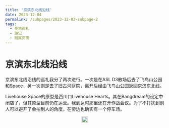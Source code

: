 ```yaml
---
title: '京滨东北线沿线'
date: 2023-12-04
permalink: /subpages/2023-12-03-subpage-2
tags:
  - 圣地巡礼
  - 游记
  - 附属页面
---
```


# 京滨东北线沿线

京滨东北线沿线的巡礼我分了两次进行。一次是在ASL D3散场后去了飞鸟山公园和Space，另一次则是去了旧古河庭院，离开后经由飞鸟山公园返回京滨东北线。

Livehouse Space的原型是西川口Livehouse Hearts。其在Bangdream的设定中闭店了，但其原型目前仍在运营。我到达时那里还在开作战会议。为了不打扰到别人可以避开了会拍到人的角度。在旁边也确实有一个停车场。

<head>
  <meta charset="utf-8" />
  <title>Swiper demo</title>
  <meta name="viewport" content="width=device-width, initial-scale=1, minimum-scale=1, maximum-scale=1" />
  <!-- Link Swiper's CSS -->
  <link rel="stylesheet" href="../assets/css/swiper-bundle.min.css" />

  <!-- Demo styles -->
  <style>
    .swiper {
      width: 100%;
      height: 100%;
    }

    .swiper-slide {
      text-align: center;
      font-size: 18px;
      display: flex;
      justify-content: center;
      align-items: center;
    }

    .swiper-slide img {
      display: block;
      width: 100%;
      height: 100%;
      object-fit: cover;
    }
  </style>
</head>

 <!-- Swiper -->
  <div class="swiper mySwiper14">
    <div class="swiper-wrapper">
      <div class="swiper-slide">
        <a href="https://lailaps0713-blog.oss-cn-shanghai.aliyuncs.com/img/2023/DSC_0366.jpg">
          <img src="https://lailaps0713-blog.oss-cn-shanghai.aliyuncs.com/img/2023/DSC_0366.jpg?x-oss-process=image/resize,m_pad,h_720,w_1080,color_FFFFFF"/>
        </a>
      </div>
    </div>
    <div class="swiper-button-next"></div>
    <div class="swiper-button-prev"></div>
  </div>

紧接着就是飞鸟山公园。从京滨东北线到达的话，走过天桥一直往南就可以走到喷泉处，也就是结束2023年挺萌悬念的地方。这里的场景几乎和动画完全一样，细心一些的话能找到所有的角度。除了在动画中背景里的电车被树木遮挡以及电车方向略有不同外，是可以做到完全复刻的。晚上去的话公园会比较安静，本来还以为会有不少人在看完MyGO的演出之后去巡礼的，但实际上就我们一行人。当天晚上大概停留了30分钟左右，因为要赶最后一班电车实在没法久留。下面的第二张照片里，博主站的位置就是动画里祥子站的位置，可以作为巡礼参考[^1]。关于照片质量方面，当时新相机刚到手，操作还不熟练，过于相信机器的防抖导致照片相当糊而且高光溢出。希望之后还有机会重拍。

  <!-- Swiper -->
  <div class="swiper mySwiper19">
    <div class="swiper-wrapper">
      <div class="swiper-slide">
        <a href="https://lailaps0713-blog.oss-cn-shanghai.aliyuncs.com/img/2023/DSC_0415.jpg">
          <img src="https://lailaps0713-blog.oss-cn-shanghai.aliyuncs.com/img/2023/DSC_0415.jpg?x-oss-process=image/resize,m_pad,h_720,w_1080,color_FFFFFF"/>
        </a>
      </div>
      <div class="swiper-slide">
        <a href="https://lailaps0713-blog.oss-cn-shanghai.aliyuncs.com/img/2023/DSC_0409.jpg">
          <img src="https://lailaps0713-blog.oss-cn-shanghai.aliyuncs.com/img/2023/DSC_0409.jpg?x-oss-process=image/resize,m_pad,h_720,w_1080,color_FFFFFF"/>
        </a>
      </div>
      <div class="swiper-slide">
        <a href="https://lailaps0713-blog.oss-cn-shanghai.aliyuncs.com/img/2023/DSC_2340.jpg">
          <img src="https://lailaps0713-blog.oss-cn-shanghai.aliyuncs.com/img/2023/DSC_2340.jpg?x-oss-process=image/resize,m_pad,h_720,w_1080,color_FFFFFF"/>
        </a>
      </div>
      <div class="swiper-slide">
        <a href="https://lailaps0713-blog.oss-cn-shanghai.aliyuncs.com/img/2023/DSC_0379.jpg">
          <img src="https://lailaps0713-blog.oss-cn-shanghai.aliyuncs.com/img/2023/DSC_0379.jpg?x-oss-process=image/resize,m_pad,h_720,w_1080,color_FFFFFF"/>
        </a>
      </div>
      <div class="swiper-slide">
        <a href="https://lailaps0713-blog.oss-cn-shanghai.aliyuncs.com/img/2023/DSC_0396.jpg">
          <img src="https://lailaps0713-blog.oss-cn-shanghai.aliyuncs.com/img/2023/DSC_0396.jpg?x-oss-process=image/resize,m_pad,h_720,w_1080,color_FFFFFF"/>
        </a>
      </div>
      <div class="swiper-slide">
        <a href="https://lailaps0713-blog.oss-cn-shanghai.aliyuncs.com/img/2023/DSC_0386.jpg">
          <img src="https://lailaps0713-blog.oss-cn-shanghai.aliyuncs.com/img/2023/DSC_0386.jpg?x-oss-process=image/resize,m_pad,h_720,w_1080,color_FFFFFF"/>
        </a>
      </div>
    </div>
    <div class="swiper-button-next"></div>
    <div class="swiper-button-prev"></div>
  </div>

公园内也有一些樱花树。据行前查到的资料所说，这里是一个相当知名的赏樱地点。里面还有一些退役的电车和一些博物馆。纸之博物馆据说比较有趣，但因为时间原因未能成行[^2]。此外，公园内还有一个游乐设施，大概应该算儿童城堡？这个设施在Bangdream的其他动画中出现过，但我不确定是哪一季。

  <!-- Swiper -->
  <div class="swiper mySwiper15">
    <div class="swiper-wrapper">
      <div class="swiper-slide">
        <a href="https://lailaps0713-blog.oss-cn-shanghai.aliyuncs.com/img/2023/DSC_2334.jpg">
          <img src="https://lailaps0713-blog.oss-cn-shanghai.aliyuncs.com/img/2023/DSC_2334.jpg?x-oss-process=image/resize,m_pad,h_720,w_1080,color_FFFFFF"/>
        </a>
      </div>
      <div class="swiper-slide">
        <a href="https://lailaps0713-blog.oss-cn-shanghai.aliyuncs.com/img/2023/DSC_2355.jpg">
          <img src="https://lailaps0713-blog.oss-cn-shanghai.aliyuncs.com/img/2023/DSC_2355.jpg?x-oss-process=image/resize,m_pad,h_720,w_1080,color_FFFFFF"/>
        </a>
      </div>
      <div class="swiper-slide">
        <a href="https://lailaps0713-blog.oss-cn-shanghai.aliyuncs.com/img/2023/DSC_2333.jpg">
          <img src="https://lailaps0713-blog.oss-cn-shanghai.aliyuncs.com/img/2023/DSC_2333.jpg?x-oss-process=image/resize,m_pad,h_720,w_1080,color_FFFFFF"/>
        </a>
      </div>
      <div class="swiper-slide">
        <a href="https://lailaps0713-blog.oss-cn-shanghai.aliyuncs.com/img/2023/DSC_2354.jpg">
          <img src="https://lailaps0713-blog.oss-cn-shanghai.aliyuncs.com/img/2023/DSC_2354.jpg?x-oss-process=image/resize,m_pad,h_720,w_1080,color_FFFFFF"/>
        </a>
      </div>
    </div>
    <div class="swiper-button-next"></div>
    <div class="swiper-button-prev"></div>
  </div>

最后是旧古河庭院。这里作为海猫鸣泣之时的圣地也有过出现。去的时候可能因为到的比较早，整体客流量不是很大。景点门口可以免费寄存行李。

旧古河庭院可以分为两个部分，洋馆与附近的西式庭院，以及另一侧的日式园林。

就占地面积而言，日式园林面积更大一些。其以池塘为中心展开，视野较为开阔，里面没有太多假山和建筑，但有大量种类各不相同的灯笼，还配有文字说明其形制。这些灯笼可能有一定的文化背景，但我对这方面了解不多。此外因为去的时候不是花期，只能看到树叶，春天去可能会有更好体验。另一个问题是池塘里死水略多，有不少水华。

  <!-- Swiper -->
  <div class="swiper mySwiper16">
    <div class="swiper-wrapper">
      <div class="swiper-slide">
        <a href="https://lailaps0713-blog.oss-cn-shanghai.aliyuncs.com/img/2023/DSC_2279-HDR.jpg">
          <img src="https://lailaps0713-blog.oss-cn-shanghai.aliyuncs.com/img/2023/DSC_2279-HDR.jpg?x-oss-process=image/resize,m_pad,h_720,w_1080,color_FFFFFF"/>
        </a>
      </div>
      <div class="swiper-slide">
        <a href="https://lailaps0713-blog.oss-cn-shanghai.aliyuncs.com/img/2023/DSC_2282.jpg">
          <img src="https://lailaps0713-blog.oss-cn-shanghai.aliyuncs.com/img/2023/DSC_2282.jpg?x-oss-process=image/resize,m_pad,h_720,w_1080,color_FFFFFF"/>
        </a>
      </div>
      <div class="swiper-slide">
        <a href="https://lailaps0713-blog.oss-cn-shanghai.aliyuncs.com/img/2023/DSC_2290.jpg">
          <img src="https://lailaps0713-blog.oss-cn-shanghai.aliyuncs.com/img/2023/DSC_2290.jpg?x-oss-process=image/resize,m_pad,h_720,w_1080,color_FFFFFF"/>
        </a>
      </div>
      <div class="swiper-slide">
        <a href="https://lailaps0713-blog.oss-cn-shanghai.aliyuncs.com/img/2023/DSC_2292.jpg.jpg">
          <img src="https://lailaps0713-blog.oss-cn-shanghai.aliyuncs.com/img/2023/DSC_2292.jpg?x-oss-process=image/resize,m_pad,h_720,w_1080,color_FFFFFF"/>
        </a>
      </div>
      <div class="swiper-slide">
        <a href="https://lailaps0713-blog.oss-cn-shanghai.aliyuncs.com/img/2023/DSC_2303.jpg">
          <img src="https://lailaps0713-blog.oss-cn-shanghai.aliyuncs.com/img/2023/DSC_2303.jpg?x-oss-process=image/resize,m_pad,h_720,w_1080,color_FFFFFF"/>
        </a>
      </div>
      <div class="swiper-slide">
        <a href="https://lailaps0713-blog.oss-cn-shanghai.aliyuncs.com/img/2023/DSC_2315.jpg">
          <img src="https://lailaps0713-blog.oss-cn-shanghai.aliyuncs.com/img/2023/DSC_2315.jpg?x-oss-process=image/resize,m_pad,h_720,w_1080,color_FFFFFF"/>
        </a>
      </div>
    </div>
    <div class="swiper-button-next"></div>
    <div class="swiper-button-prev"></div>
  </div>

洋馆作为整个庭院的核心存在，围绕着洋馆的有入口处的大草坪，与更靠近洋馆的蔷薇属植物种植区。据说每年日本的全国蔷薇比赛就是在这里进行。由于去的时候不是这类植物的花期，我只能想象其开花时的状况了。里面有一株月季的标牌上写着是雅子[^3]种的。

  <!-- Swiper -->
  <div class="swiper mySwiper17">
    <div class="swiper-wrapper">
      <div class="swiper-slide">
        <a href="https://lailaps0713-blog.oss-cn-shanghai.aliyuncs.com/img/2023/DSC_2326.jpg">
          <img src="https://lailaps0713-blog.oss-cn-shanghai.aliyuncs.com/img/2023/DSC_2326.jpg?x-oss-process=image/resize,m_pad,h_720,w_1080,color_FFFFFF"/>
        </a>
      </div>
      <div class="swiper-slide">
        <a href="https://lailaps0713-blog.oss-cn-shanghai.aliyuncs.com/img/2023/DSC_2275.jpg">
          <img src="https://lailaps0713-blog.oss-cn-shanghai.aliyuncs.com/img/2023/DSC_2275.jpg?x-oss-process=image/resize,m_pad,h_720,w_1080,color_FFFFFF"/>
        </a>
      </div>
      <div class="swiper-slide">
        <a href="https://lailaps0713-blog.oss-cn-shanghai.aliyuncs.com/img/2023/DSC_2267.jpg">
          <img src="https://lailaps0713-blog.oss-cn-shanghai.aliyuncs.com/img/2023/DSC_2267.jpg?x-oss-process=image/resize,m_pad,h_720,w_1080,color_FFFFFF"/>
        </a>
      </div>
      <div class="swiper-slide">
        <a href="https://lailaps0713-blog.oss-cn-shanghai.aliyuncs.com/img/2023/DSC_2257.jpg">
          <img src="https://lailaps0713-blog.oss-cn-shanghai.aliyuncs.com/img/2023/DSC_2257.jpg?x-oss-process=image/resize,m_pad,h_720,w_1080,color_FFFFFF"/>
        </a>
      </div>
    </div>
    <div class="swiper-button-next"></div>
    <div class="swiper-button-prev"></div>
  </div>

进入洋馆需要额外购买门票且禁止摄影，只能在门口拍上两张。里面的餐厅在12点后提供茶点，可以在这里点杯大吉岭红茶，再来块蛋糕，体验一下客服小祥曾经的生活。红茶是700日元，蛋糕600日元，不过不要对这里的茶点有过高的期望。如果只点餐的话，工作人员会把你带到餐厅，但是其他地方不能前往。建筑物的结构和内部图片可以参考[官网](http://www.otanimuseum.or.jp/kyufurukawatei/)。这里就不作赘述了。如果想了解其历史背景也可以从官网找到。

  <!-- Swiper -->
  <div class="swiper mySwiper18">
    <div class="swiper-wrapper">
      <div class="swiper-slide">
        <a href="https://lailaps0713-blog.oss-cn-shanghai.aliyuncs.com/img/2023/DSC_2328.jpg">
          <img src="https://lailaps0713-blog.oss-cn-shanghai.aliyuncs.com/img/2023/DSC_2328.jpg?x-oss-process=image/resize,m_pad,h_720,w_1080,color_FFFFFF"/>
        </a>
      </div>
      <div class="swiper-slide">
        <a href="https://lailaps0713-blog.oss-cn-shanghai.aliyuncs.com/img/2023/DSC_2261-HDR.jpg">
          <img src="https://lailaps0713-blog.oss-cn-shanghai.aliyuncs.com/img/2023/DSC_2261-HDR.jpg?x-oss-process=image/resize,m_pad,h_720,w_1080,color_FFFFFF"/>
        </a>
      </div>
      <div class="swiper-slide">
        <a href="https://lailaps0713-blog.oss-cn-shanghai.aliyuncs.com/img/2023/DSC_2258-HDR.jpg">
          <img src="https://lailaps0713-blog.oss-cn-shanghai.aliyuncs.com/img/2023/DSC_2258-HDR.jpg?x-oss-process=image/resize,m_pad,h_720,w_1080,color_FFFFFF"/>
        </a>
      </div>
    </div>
    <div class="swiper-button-next"></div>
    <div class="swiper-button-prev"></div>
  </div>

赤羽站和祥子的新家则因为当时还没有第13话的内容而未能成行。

[^1]: 也感谢我的单肩包和扇子扮演soyo
[^2]: 从旧古河庭院过来那天之后要赶飞机所以时间很紧张。
[^3]: 目前的日本皇后，大祥老师曾经是华族无疑了。


<!-- Swiper JS -->
  <script src="../assets/js/swiper-bundle.min.js"></script>

  <!-- Initialize Swiper -->
  <script>
    var swiper = new Swiper(".mySwiper14", {
      autoHeight: true,
      loop: true,
      navigation: {
        nextEl: ".swiper-button-next",
        prevEl: ".swiper-button-prev",
      },
    });
    var swiper = new Swiper(".mySwiper15", {
      autoHeight: true,
      loop: true,
      navigation: {
        nextEl: ".swiper-button-next",
        prevEl: ".swiper-button-prev",
      },
    });
    var swiper = new Swiper(".mySwiper16", {
      autoHeight: true,
      loop: true,
      navigation: {
        nextEl: ".swiper-button-next",
        prevEl: ".swiper-button-prev",
      },
    });
    var swiper = new Swiper(".mySwiper17", {
      autoHeight: true,
      loop: true,
      navigation: {
        nextEl: ".swiper-button-next",
        prevEl: ".swiper-button-prev",
      },
    });
    var swiper = new Swiper(".mySwiper18", {
      autoHeight: true,
      loop: true,
      navigation: {
        nextEl: ".swiper-button-next",
        prevEl: ".swiper-button-prev",
      },
    });
    var swiper = new Swiper(".mySwiper19", {
      autoHeight: true,
      loop: true,
      navigation: {
        nextEl: ".swiper-button-next",
        prevEl: ".swiper-button-prev",
      },
    });
  </script>
